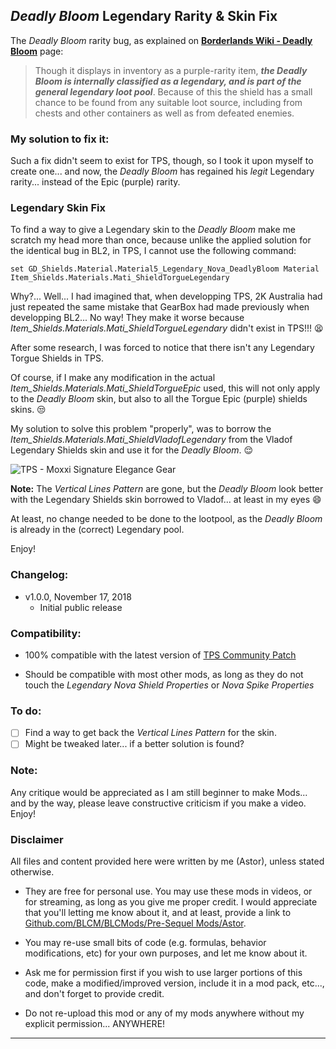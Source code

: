 ## *Deadly Bloom* Legendary Rarity & Skin Fix

The *Deadly Bloom* rarity bug, as explained on **[Borderlands Wiki - Deadly Bloom](https://borderlands.fandom.com/wiki/Deadly_Bloom)** page:

> Though it displays in inventory as a purple-rarity item, ***the Deadly Bloom is internally classified as a legendary, and is part of the general legendary loot pool***. Because of this the shield has a small chance to be found from any suitable loot source, including from chests and other containers as well as from defeated enemies. 
>
### My solution to fix it:

Such a fix didn't seem to exist for TPS, though, so I took it upon myself to create one... and now, the *Deadly Bloom* has regained his *legit* Legendary rarity... instead of the Epic (purple) rarity.

### Legendary Skin Fix

To find a way to give a Legendary skin to the *Deadly Bloom* make me scratch my head more than once, because unlike the applied solution for the identical bug in BL2, in TPS, I cannot use the following command:

`set GD_Shields.Material.Material5_Legendary_Nova_DeadlyBloom Material Item_Shields.Materials.Mati_ShieldTorgueLegendary`

Why?... Well... I had imagined that, when developping TPS, 2K Australia had just repeated the same mistake that GearBox had made previously when developping BL2... No way! They make it worse because *Item_Shields.Materials.Mati_ShieldTorgueLegendary* didn't exist in TPS!!! :tired_face:

After some research, I was forced to notice that there isn't any Legendary Torgue Shields in TPS.

Of course, if I make any modification in the actual *Item_Shields.Materials.Mati_ShieldTorgueEpic* used, this will not only apply to the *Deadly Bloom* skin, but also to all the Torgue Epic (purple) shields skins. :unamused:

My solution to solve this problem "properly", was to borrow the *Item_Shields.Materials.Mati_ShieldVladofLegendary* from the Vladof Legendary Shields skin and use it for the *Deadly Bloom*. :relieved:

![TPS - Moxxi Signature Elegance Gear](https://imgur.com/hE3oOzV.jpg "Don't worry guys... even if my screen capture show French text, my mods are in English")

**Note:** The *Vertical Lines Pattern* are gone, but the *Deadly Bloom* look better with the Legendary Shields skin borrowed to Vladof... at least in my eyes :smile: 

At least, no change needed to be done to the lootpool, as the *Deadly Bloom* is already in the (correct) Legendary pool.

Enjoy!

### Changelog:

- v1.0.0, November 17, 2018
  - Initial public release
 
### Compatibility:

- 100% compatible with the latest version of [TPS Community Patch](https://github.com/BLCM/BLCMods/tree/master/Pre%20Sequel%20Mods/Community%20Patch)

- Should be compatible with most other mods, as long as they do not touch the *Legendary Nova Shield Properties* or *Nova Spike Properties*

### To do:

- [ ] Find a way to get back the *Vertical Lines Pattern* for the skin.
- [ ] Might be tweaked later... if a better solution is found?
  
### Note: 

Any critique would be appreciated as I am still beginner to make Mods... and by the way, please leave constructive criticism if you make a video. 
Enjoy!

### Disclaimer

All files and content provided here were written by me (Astor), unless stated otherwise.

- They are free for personal use. You may use these mods in videos, or for streaming, as long as you give me proper credit. I would appreciate that you'll letting me know about it, and at least, provide a link to [Github.com/BLCM/BLCMods/Pre-Sequel Mods/Astor](https://github.com/BLCM/BLCMods/tree/master/Pre%20Sequel%20Mods/Astor).

- You may re-use small bits of code (e.g. formulas, behavior modifications, etc) for your own purposes, and let me know about it. 

- Ask me for permission first if you wish to use larger portions of this code, make a modified/improved version, include it in a mod pack, etc..., and don't forget to provide credit.

- Do not re-upload this mod or any of my mods anywhere without my explicit permission... ANYWHERE!

* * * * *



